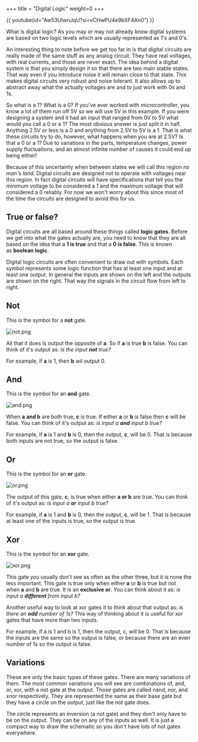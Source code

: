 +++
title = "Digital Logic"
weight=0
+++

{{ youtube(id="Aw53UIwnJqU?si=vCHwPU4e9bXF4An0") }}

What is digital logic? As you may or may not already know digital systems are based on two logic levels which are usually represented as 1's and 0's.

An interesting thing to note before we get too far in is that digital circuits are really made of the same stuff as any analog circuit. They have real voltages, with real currents, and those are never exact. The idea behind a digital system is that you simply design it so that there are two main stable states. That way even if you introduce noise it will remain close to that state. This makes digital circuits very robust and noise tolerant. It also allows up to abstract away what the actually voltages are and to just work with 0s and 1s.

So what is a 1? What is a 0? If you've ever worked with microcontroller, you know a lot of them run off 5V so we will use 5V in this example. If you were designing a system and it had an input that ranged from 0V to 5V what would you call a 0 or a 1? The most obvious answer is just split it in half. Anything 2.5V or less is a 0 and anything from 2.5V to 5V is a 1. That is what these circuits try to do, however, what happens when you are at 2.5V? Is that a 0 or a 1? Due to variations in the parts, temperature changes, power supply fluctuations, and an almost infinite number of causes it could end up being either!

Because of this uncertainty when between states we will call this region _no man's land_. Digital circuits are designed not to operate with voltages near this region. In fact digital circuits will have specifications that tell you the minimum voltage to be considered a 1 and the maximum voltage that will considered a 0 reliably. For now we won't worry about this since most of the time the circuits are designed to avoid this for us.
## True or false?

Digital circuits are all based around these things called **logic gates**. Before we get into what the gates actually are, you need to know that they are all based on the idea that a **1 is true** and that a **0 is false**. This is known as **boolean logic**.

Digital logic circuits are often convenient to draw out with symbols. Each symbol represents some logic function that has at least one input and at least one output. In general the inputs are shown on the left and the outputs are shown on the right. That way the signals in the circuit flow from left to right.

## Not

This is the symbol for a **not** gate.

![not.png](https://cdn.alchitry.com/background/not.png)

All that it does is output the opposite of **a**. So if **a** is true **b** is false. You can think of it's output as: _is the input_ **_not_** _true?_

For example, if **a** is 1, then **b** wil output 0.
## And

This is the symbol for an **and** gate.

![and.png](https://cdn.alchitry.com/background/and.png)

When **a** **and b** are both true, **c** is true. If either **a** or **b** is false then **c** will be false. You can think of it's output as: _is input a_ **_and_** _input b true?_

For example, if **a** is 1 and **b** is 0, then the output, **c**, will be 0. That is because both inputs are not true, so the output is false.
## Or

This is the symbol for an **or** gate.

![or.png](https://cdn.alchitry.com/background/or.png)

The output of this gate, **c**, is true when either **a or b** are true. You can think of it's output as: _is input a_ **_or_** _input b true?_

For example, if **a** is 1 and **b** is 0, then the output, **c**, will be 1. That is because at least one of the inputs is true, so the output is true.
## Xor

This is the symbol for an **xor** gate.

![xor.png](https://cdn.alchitry.com/background/xor.png)

This gate you usually don't see as often as the other three, but it is none the less important. This gate is true only when either **a** or **b** is true but not when **a** and **b** are true. It is an **exclusive or**. You can think about it as: _is input a_ **_different_** _from input b?_

Another useful way to look at xor gates it to think about that output as: _is there an_ **_odd_** _number of 1s?_ This way of thinking about it is useful for xor gates that have more than two inputs.

For example, if a is 1 and b is 1, then the output, c, will be 0. That is because the inputs are the same so the output is false, or because there are an even number of 1s so the output is false.
## Variations

These are only the basic types of these gates. There are many variations of them. The most common variations you will see are combinations of, and, or, xor, with a not gate at the output. Those gates are called nand, nor, and xnor respectively. They are represented the same as their base gate but they have a circle on the output, just like the not gate does.

The circle represents an inversion (a not gate) and they don't only have to be on the output. They can be on any of the inputs as well. It is just a compact way to draw the schematic so you don't have lots of not gates everywhere.